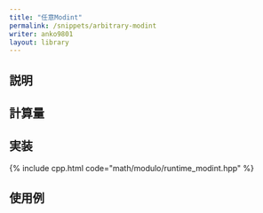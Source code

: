 ```yaml
---
title: "任意Modint"
permalink: /snippets/arbitrary-modint
writer: anko9801
layout: library
---
```


## 説明

## 計算量

## 実装

{% include cpp.html code="math/modulo/runtime_modint.hpp" %}

## 使用例

